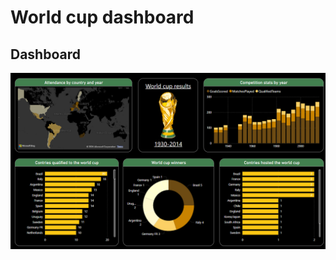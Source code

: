# World cup dashboard 


## Dashboard
![Example Image](https://github.com/Hoangnam25012004/World-cup-dashboard/blob/main/Source/Dashboard.png)
